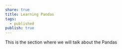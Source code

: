 ```yaml
---
share: true
title: Learning Pandas
tags:
  - published
publish: true
---
```


This is the section where we will talk about the Pandas
